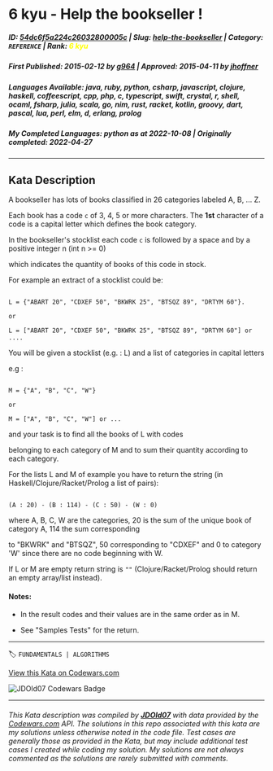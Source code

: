 # 6 kyu - Help the bookseller !

##### **ID**: [54dc6f5a224c26032800005c](https://www.codewars.com/kata/54dc6f5a224c26032800005c) | **Slug**: [help-the-bookseller](https://www.codewars.com/kata/54dc6f5a224c26032800005c) | **Category**: `REFERENCE` | **Rank**: <span style="color:yellow">6 kyu</span>

##### **First Published**: 2015-02-12 ***by*** [g964](https://www.codewars.com/users/g964) | **Approved**: 2015-04-11 ***by*** [jhoffner](https://www.codewars.com/users/jhoffner)

##### **Languages Available**: java, ruby, python, csharp, javascript, clojure, haskell, coffeescript, cpp, php, c, typescript, swift, crystal, r, shell, ocaml, fsharp, julia, scala, go, nim, rust, racket, kotlin, groovy, dart, pascal, lua, perl, elm, d, erlang, prolog

##### **My Completed Languages**: python ***as at*** 2022-10-08 | **Originally completed**: 2022-04-27

---

## Kata Description


A bookseller has lots of books classified in 26 categories labeled A, B, ... Z. 

Each book has a code `c` of 3, 4, 5 or more characters. The **1st** character of a code is a capital letter which defines the book category.

  

  In the bookseller's stocklist each code `c` is followed by a space and by a positive integer n (int n >= 0) 

  which indicates the quantity of books of this code in stock.



For example an extract of a stocklist could be:

```

L = {"ABART 20", "CDXEF 50", "BKWRK 25", "BTSQZ 89", "DRTYM 60"}.

or

L = ["ABART 20", "CDXEF 50", "BKWRK 25", "BTSQZ 89", "DRTYM 60"] or ....

```



  You will be given a stocklist (e.g. : L) and a list of categories in capital letters 

  e.g : 

```

M = {"A", "B", "C", "W"} 

or

M = ["A", "B", "C", "W"] or ...

```

  

  and your task is to find all the books of L with codes 

  belonging to each category of M and to sum their quantity according to each category. 





  For the lists L and M of example you have to return the string (in Haskell/Clojure/Racket/Prolog a list of pairs):  

  ```

  (A : 20) - (B : 114) - (C : 50) - (W : 0)

  ```  



  where A, B, C, W are the categories, 20 is the sum of the unique book of category A, 114 the sum corresponding

  to "BKWRK" and "BTSQZ", 50 corresponding to "CDXEF" and 0 to category 'W' since there are no code beginning with W.



  If L or M are empty return string is `""` (Clojure/Racket/Prolog should return an empty array/list instead).

  

#### Notes:

- In the result codes and their values are in the same order as in M.

- See "Samples Tests" for the return.



---


🏷 `FUNDAMENTALS | ALGORITHMS`


[View this Kata on Codewars.com](https://www.codewars.com/kata/54dc6f5a224c26032800005c)

![](https://www.codewars.com/users/jdold07/badges/large "JDOld07 Codewars Badge")

---

###### *This Kata description was compiled by [**JDOld07**](https://tpstech.dev) with data provided by the [Codewars.com](https://www.codewars.com) API.  The solutions in this repo associated with this kata are my solutions unless otherwise noted in the code file.  Test cases are generally those as provided in the Kata, but may include additional test cases I created while coding my solution.  My solutions are not always commented as the solutions are rarely submitted with comments.*
